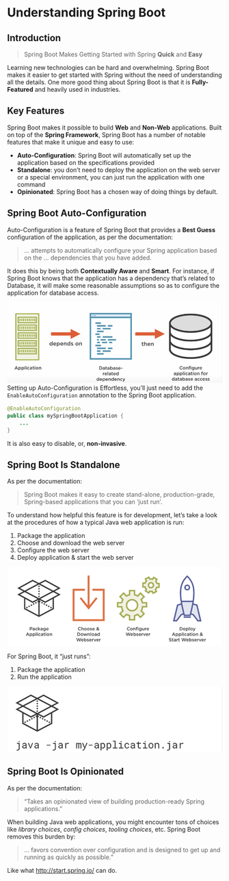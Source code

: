 # Understanding Spring Boot

## Introduction

> Spring Boot Makes Getting Started with Spring **Quick** and **Easy**

Learning new technologies can be hard and overwhelming. Spring Boot makes it easier to get started with Spring without the need of understanding all the details. One more good thing about Spring Boot is that it is **Fully-Featured** and heavily used in industries.

## Key Features

Spring Boot makes it possible to build **Web** and **Non-Web** applications. Built on top of the **Spring Framework**, Spring Boot has a number of notable features that make it unique and easy to use:

- **Auto-Configuration**: Spring Boot will automatically set up the application based on the specifications provided
- **Standalone**: you don’t need to deploy the application on the web server or a special environment, you can just run the application with one command
- **Opinionated**: Spring Boot has a chosen way of doing things by default.

## Spring Boot Auto-Configuration

Auto-Configuration is a feature of Spring Boot that provides a **Best Guess** configuration of the application, as per the documentation:

> … attempts to automatically configure your Spring application based on the … dependencies that you have added.

  It does this by being both **Contextually Aware** and **Smart**. For instance, if Spring Boot knows that the application has a dependency that’s related to Database, it will make some reasonable assumptions so as to configure the application for database access.

![image-20200215135445246](image-20200215135445246.png)Setting up Auto-Configuration is Effortless, you’ll just need to add the `EnableAutoConfiguration` annotation to the Spring Boot application.

```java
@EnableAutoConfiguration
public class mySpringBootApplication {
    ...
}
```

It is also easy to disable, or, **non-invasive**.

## Spring Boot Is Standalone

As per the documentation:

> Spring Boot makes it easy to create stand-alone, production-grade, Spring-based applications that you can ‘just run’.

To understand how helpful this feature is for development, let’s take a look at the procedures of how a typical Java web application is run:

1. Package the application
2. Choose and download the web server
3. Configure the web server
4. Deploy application & start the web server

![image-20200215140443049](image-20200215140443049.png)

For Spring Boot, it “just runs”:

1. Package the application
2. Run the application

![image-20200215143040555](image-20200215143040555.png)

## Spring Boot Is Opinionated

As per the documentation:

> “Takes an opinionated view of building production-ready Spring applications.”

When building Java web applications, you might encounter tons of choices like *library choices*, *config choices*, *tooling choices*, etc. Spring Boot removes this burden by:

> … favors convention over configuration and is designed to get up and running as quickly as possible.”

Like what http://start.spring.io/ can do.